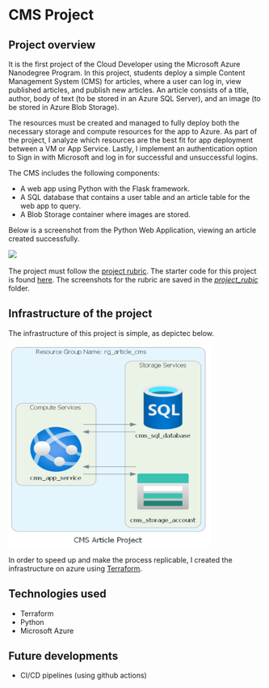 # CMS Project

## Project overview

It is the first project of the Cloud Developer using the Microsoft Azure Nanodegree Program. In this project, students deploy a simple Content Management System (CMS) for articles, where a user can log in, view published articles, and publish new articles. An article consists of a title, author, body of text (to be stored in an Azure SQL Server), and an image (to be stored in Azure Blob Storage).

The resources must be created and managed to fully deploy both the necessary storage and compute resources for the app to Azure. As part of the project, I analyze which resources are the best fit for app deployment between a VM or App Service. Lastly, I implement an authentication option to Sign in with Microsoft and log in for successful and unsuccessful logins.

The CMS includes the following components:

* A web app using Python with the Flask framework.
* A SQL database that contains a user table and an article table for the web app to query.
* A Blob Storage container where images are stored.

Below is a screenshot from the Python Web Application, viewing an article created successfully.

![](https://video.udacity-data.com/topher/2020/March/5e6f8ed6_article-cms/article-cms.png)

The project must follow the [project rubric](https://review.udacity.com/#!/rubrics/4708/view). The starter code for this project is found [here](https://github.com/udacity/cd1756-Azure-Applications-project). The screenshots for the rubric are saved in the [*project_rubic*]() folder.

## Infrastructure of the project

The infrastructure of this project is simple, as depictec below.

<img src="diagrams/cms_article_project.png" alt="drawing" height=400 width=400 class=center/>

In order to speed up and make the process replicable, I created the infrastructure on azure using [Terraform](https://www.terraform.io/).
## Technologies used

* Terraform
* Python
* Microsoft Azure

## Future developments

* CI/CD pipelines (using github actions)
